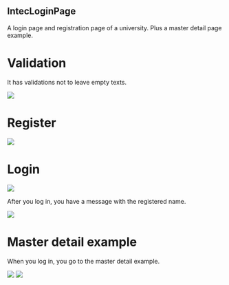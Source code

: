 ## IntecLoginPage
A login page and registration page of a university. Plus a master detail page example.

# Validation

It has validations not to leave empty texts.

![](Images/ValidationPhoto1.png)

# Register

![](Images/RegisterPage.png)

# Login

![](Images/LoginPage.png)

After you log in, you have a message with the registered name.

![](Images/LoggedPhoto.png)

# Master detail example

When you log in, you go to the master detail example.

![](Images/MasterDetailPhoto1.png)
![](Images/MasterDetailPhoto2.png)
